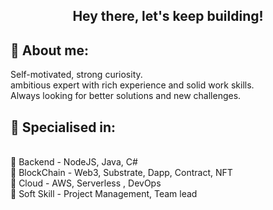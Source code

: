 <h2 align="center">
     Hey there, let's keep building!
</h2>

 
## 🧑 About me:
 
<p>
Self-motivated, strong curiosity.
<br>
ambitious expert with rich experience and solid work skills.
<br>
Always looking for better solutions and new challenges.
</p>

<h2>🥇 Specialised in:</h2>
<br>🔸 Backend - NodeJS, Java, C# 
<br>🔸 BlockChain - Web3, Substrate, Dapp, Contract,  NFT 
<br>🔸 Cloud - AWS, Serverless , DevOps
<br>🔸 Soft Skill - Project Management, Team lead
<p>
  
